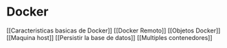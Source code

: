 # Docker

[[Caracteristicas basicas de Docker]]
[[Docker Remoto]]
[[Objetos Docker]]
[[Maquina host]]
[[Persistir la base de datos]]
[[Multiples contenedores]]
